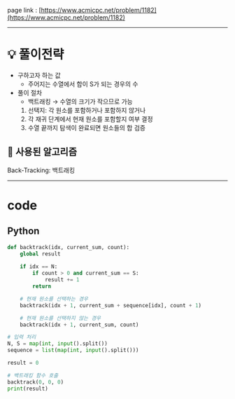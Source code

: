 page link : [https://www.acmicpc.net/problem/1182](https://www.acmicpc.net/problem/1182)

---

# 💡 풀이전략

- 구하고자 하는 값
    - 주어지는 수열에서 합이 S가 되는 경우의 수
- 풀이 절차
    - 백트래킹 → 수열의 크기가 작으므로 가능
    1. 선택지: 각 원소를 포함하거나 포함하지 않거나
    2. 각 재귀 단계에서 현재 원소를 포함할지 여부 결정
    3. 수열 끝까지 탐색이 완료되면 원소들의 합 검증

## 🎨 사용된 알고리즘

Back-Tracking: 백트래킹

---

# code

## Python

```python
def backtrack(idx, current_sum, count):
    global result
    
    if idx == N:
        if count > 0 and current_sum == S:
            result += 1
        return

    # 현재 원소를 선택하는 경우
    backtrack(idx + 1, current_sum + sequence[idx], count + 1)

    # 현재 원소를 선택하지 않는 경우
    backtrack(idx + 1, current_sum, count)

# 입력 처리
N, S = map(int, input().split())
sequence = list(map(int, input().split()))

result = 0

# 백트래킹 함수 호출
backtrack(0, 0, 0)
print(result)
```
